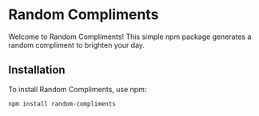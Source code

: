 # Random Compliments

Welcome to Random Compliments! This simple npm package generates a random compliment to brighten your day.

## Installation

To install Random Compliments, use npm:

```bash
npm install random-compliments
